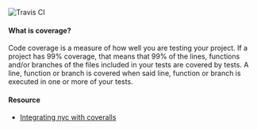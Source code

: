 ![Travis CI](https://travis-ci.com/chengjzhao/FinancialModelingPrepAPI.svg?branch=master)

#### What is coverage?
Code coverage is a measure of how well you are testing your project. If a project has 99% coverage, that means that 99% of the lines, functions and/or branches of the files included in your tests are covered by tests. A line, function or branch is covered when said line, function or branch is executed in one or more of your tests.


#### Resource
  - [Integrating nyc with coveralls](https://github.com/istanbuljs/nyc/blob/master/docs/setup-coveralls.md)